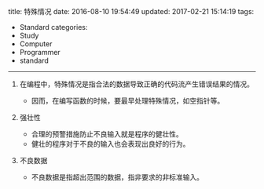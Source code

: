 title: 特殊情况
date: 2016-08-10 19:54:49
updated: 2017-02-21 15:14:19
tags:
- Standard
categories:
- Study
- Computer
- Programmer
- standard
---

1. 在编程中，特殊情况是指合法的数据导致正确的代码流产生错误结果的情况。
    - 因而，在编写函数的时候，要最早处理特殊情况，如空指针等。
 
2. 强壮性
    - 合理的预警措施防止不良输入就是程序的健壮性。
    - 健壮的程序对于不良的输入也会表现出良好的行为。
 
3. 不良数据
    - 不良数据是指超出范围的数据，指非要求的非标准输入。